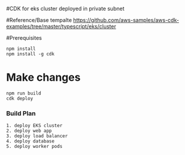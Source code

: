 #CDK for eks cluster deployed in private subnet

#Reference/Base tempalte
https://github.com/aws-samples/aws-cdk-examples/tree/master/typescript/eks/cluster

#Prerequisites
```
npm install
npm install -g cdk
```

# Make changes
```
npm run build
cdk deploy
```


### Build Plan
```
1. deploy EKS cluster
2. deploy web app
3. deploy load balancer
4. deploy database
5. deploy worker pods
```